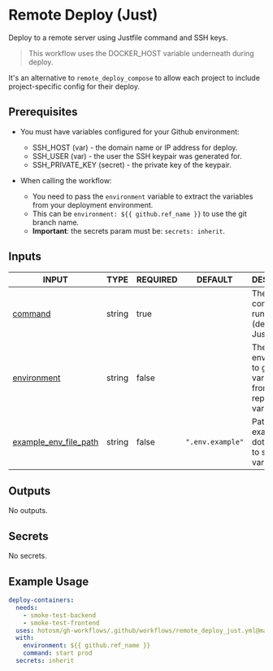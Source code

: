 # Remote Deploy (Just)

Deploy to a remote server using Justfile command and SSH keys.

> This workflow uses the DOCKER_HOST variable underneath during deploy.

It's an alternative to `remote_deploy_compose` to allow each project
to include project-specific config for their deploy.

## Prerequisites

- You must have variables configured for your Github environment:

  - SSH_HOST (var) - the domain name or IP address for deploy.
  - SSH_USER (var) - the user the SSH keypair was generated for.
  - SSH_PRIVATE_KEY (secret) - the private key of the keypair.

- When calling the workflow:

  - You need to pass the `environment` variable to
    extract the variables from your deployment environment.
  - This can be `environment: ${{ github.ref_name }}` to use the git branch name.
  - **Important**: the secrets param must be: `secrets: inherit`.

## Inputs

<!-- AUTO-DOC-INPUT:START - Do not remove or modify this section -->

| INPUT                                                                                           | TYPE   | REQUIRED | DEFAULT          | DESCRIPTION                                                                |
| ----------------------------------------------------------------------------------------------- | ------ | -------- | ---------------- | -------------------------------------------------------------------------- |
| <a name="input_command"></a>[command](#input_command)                                           | string | true     |                  | The Just command to run <br>(defined in Justfile).                         |
| <a name="input_environment"></a>[environment](#input_environment)                               | string | false    |                  | The Github environment to get <br>variables from. Default repository vars. |
| <a name="input_example_env_file_path"></a>[example_env_file_path](#input_example_env_file_path) | string | false    | `".env.example"` | Path to example dotenv file <br>to substitute variables for.               |

<!-- AUTO-DOC-INPUT:END -->

## Outputs

<!-- AUTO-DOC-OUTPUT:START - Do not remove or modify this section -->

No outputs.

<!-- AUTO-DOC-OUTPUT:END -->

## Secrets

<!-- AUTO-DOC-SECRETS:START - Do not remove or modify this section -->

No secrets.

<!-- AUTO-DOC-SECRETS:END -->

## Example Usage

```yaml
deploy-containers:
  needs:
    - smoke-test-backend
    - smoke-test-frontend
  uses: hotosm/gh-workflows/.github/workflows/remote_deploy_just.yml@main
  with:
    environment: ${{ github.ref_name }}
    command: start prod
  secrets: inherit
```
